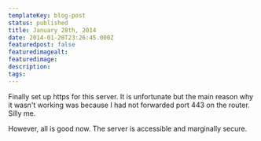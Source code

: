 ```yaml
---
templateKey: blog-post
status: published
title: January 28th, 2014
date: 2014-01-28T23:26:45.000Z
featuredpost: false
featuredimagealt:
featuredimage:
description:
tags:
---
```

Finally set up https for this server. It is unfortunate but the main reason why it wasn't working was because I had not forwarded port 443 on the router. Silly me.

However, all is good now. The server is accessible and marginally secure.
